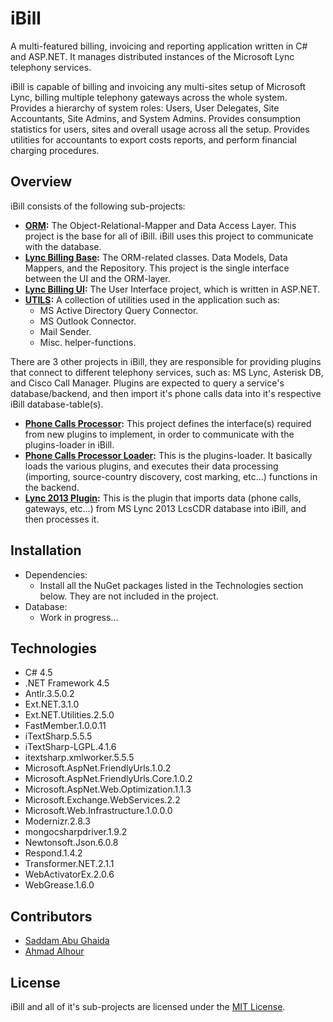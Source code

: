 # iBill

A multi-featured billing, invoicing and reporting application written in C# and ASP.NET. It manages distributed instances of the Microsoft Lync telephony services.

iBill is capable of billing and invoicing any multi-sites setup of Microsoft Lync, billing multiple telephony gateways across the whole system. Provides a hierarchy of system roles: Users, User Delegates, Site Accountants, Site Admins, and System Admins. Provides consumption statistics for users, sites and overall usage across all the setup. Provides utilities for accountants to export costs reports, and perform financial charging procedures.

## Overview

iBill consists of the following sub-projects:

  * **[ORM](CCC.ORM/):** The Object-Relational-Mapper and Data Access Layer. This project is the base for all of iBill. iBill uses this project to communicate with the database.
  * **[Lync Billing Base](LyncBillingBase/):** The ORM-related classes. Data Models, Data Mappers, and the Repository. This project is the single interface between the UI and the ORM-layer.
  * **[Lync Billing UI](LyncBillingUI/):** The User Interface project, which is written in ASP.NET.
  * **[UTILS](CCC.UTILS/):** A collection of utilities used in the application such as:
    * MS Active Directory Query Connector.
    * MS Outlook Connector.
    * Mail Sender.
    * Misc. helper-functions.

There are 3 other projects in iBill, they are responsible for providing plugins that connect to different telephony services, such as: MS Lync, Asterisk DB, and Cisco Call Manager. Plugins are expected to query a service's database/backend, and then import it's phone calls data into it's respective iBill database-table(s).

  * **[Phone Calls Processor](PhoneCallsProcessor/):** This project defines the interface(s) required from new plugins to implement, in order to communicate with the plugins-loader in iBill.
  * **[Phone Calls Processor Loader](PhoneCallsProcessorLoader/):** This is the plugins-loader. It basically loads the various plugins, and executes their data processing (importing, source-country discovery, cost marking, etc...) functions in the backend.
  * **[Lync 2013 Plugin](Lync2013Plugin/):** This is the plugin that imports data (phone calls, gateways, etc...) from MS Lync 2013 LcsCDR database into iBill, and then processes it.


## Installation

  * Dependencies:
    * Install all the NuGet packages listed in the Technologies section below. They are not included in the project.
  * Database: 
    * Work in progress...


## Technologies

  * C# 4.5
  * .NET Framework 4.5
  * Antlr.3.5.0.2
  * Ext.NET.3.1.0
  * Ext.NET.Utilities.2.5.0
  * FastMember.1.0.0.11
  * iTextSharp.5.5.5
  * iTextSharp-LGPL.4.1.6
  * itextsharp.xmlworker.5.5.5
  * Microsoft.AspNet.FriendlyUrls.1.0.2
  * Microsoft.AspNet.FriendlyUrls.Core.1.0.2
  * Microsoft.AspNet.Web.Optimization.1.1.3
  * Microsoft.Exchange.WebServices.2.2
  * Microsoft.Web.Infrastructure.1.0.0.0
  * Modernizr.2.8.3
  * mongocsharpdriver.1.9.2
  * Newtonsoft.Json.6.0.8
  * Respond.1.4.2
  * Transformer.NET.2.1.1
  * WebActivatorEx.2.0.6
  * WebGrease.1.6.0


## Contributors

  * [Saddam Abu Ghaida](https://github.com/sghaida)
  * [Ahmad Alhour](https://github.com/aalhour)


## License

iBill and all of it's sub-projects are licensed under the [MIT License](LICENSE).
